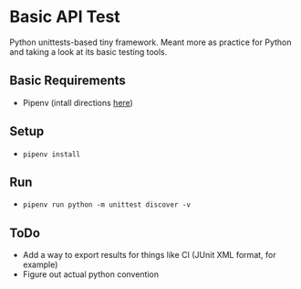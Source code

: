 # Basic API Test
Python unittests-based tiny framework. Meant more as practice for Python and taking a look at its basic testing tools.

## Basic Requirements
- Pipenv (intall directions [here](https://pipenv.readthedocs.io/en/latest/#install-pipenv-today))


## Setup
- `pipenv install`

## Run
- `pipenv run python -m unittest discover -v`

## ToDo
- Add a way to export results for things like CI (JUnit XML format, for example)
- Figure out actual python convention
